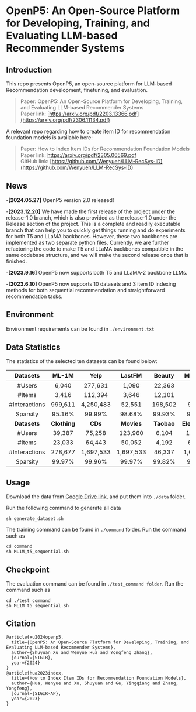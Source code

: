 # OpenP5: An Open-Source Platform for Developing, Training, and Evaluating LLM-based Recommender Systems

## Introduction

This repo presents OpenP5, an open-source platform for LLM-based Recommendation development, finetuning, and evaluation.  
> Paper: OpenP5: An Open-Source Platform for Developing, Training, and Evaluating LLM-based Recommender Systems <br>
> Paper link: [https://arxiv.org/pdf/2203.13366.pdf](https://arxiv.org/pdf/2306.11134.pdf)

A relevant repo regarding how to create item ID for recommendation foundation models is available here:
> Paper: How to Index Item IDs for Recommendation Foundation Models <br>
> Paper link: https://arxiv.org/pdf/2305.06569.pdf <br>
> GitHub link: [https://github.com/Wenyueh/LLM-RecSys-ID](https://github.com/Wenyueh/LLM-RecSys-ID)

## News
-**[2024.05.27]** OpenP5 version 2.0 released!

-**[2023.12.20]** We have made the first release of the project under the release-1.0 branch, which is also provided as the release-1.0 under the Release section of the project. This is a complete and readily executable branch that can help you to quickly get things running and do experiments for both T5 and LLaMA backbones. However, these two backbones are implemented as two separate python files. Currently, we are further refactoring the code to make T5 and LLaMA backbones compatible in the same codebase structure, and we will make the second release once that is finished.

-**[2023.9.16]** OpenP5 now supports both T5 and LLaMA-2 backbone LLMs.

-**[2023.6.10]** OpenP5 now supports 10 datasets and 3 item ID indexing methods for both sequential recommendation and straightforward recommendation tasks.

## Environment

Environment requirements can be found in `./environment.txt`

## Data Statistics

The statistics of the selected ten datasets can be found below:

| Datasets | ML-1M | Yelp| LastFM | Beauty | ML-100K |
|:-:|:-:|:-:|:-:|:-:|:-:|
| \#Users | 6,040 | 277,631 | 1,090 | 22,363 | 943 |
| \#Items | 3,416 | 112,394 | 3,646 | 12,101 | 1,349 |
|\#Interactions| 999,611 | 4,250,483 | 52,551 | 198,502 | 99,287 |
| Sparsity | 95.16\% | 99.99\% | 98.68\% | 99.93\% | 92.20\% |
| **Datasets** | **Clothing** | **CDs** | **Movies** | **Taobao** | **Electronics**|
| \#Users | 39,387 | 75,258 | 123,960 | 6,104 | 192,403 | 
| \#Items | 23,033 | 64,443 | 50,052 | 4,192 | 63,001 |
|\#Interactions| 278,677 | 1,697,533 | 1,697,533 | 46,337 | 1,689,188 |
|Sparsity| 99.97\% | 99.96\% | 99.97\% | 99.82\% | 99.99\% |


## Usage

Download the data from [Google Drive link](https://drive.google.com/drive/folders/1W5i5ryetj_gkcOpG1aZfL5Y8Yk6RxwYE?usp=sharing), and put them into `./data` folder.

Run the following command to generate all data

```
sh generate_dataset.sh
```

The training command can be found in `./command` folder. Run the command such as 

```
cd command
sh ML1M_t5_sequential.sh
```

## Checkpoint

The evaluation command can be found in `./test_command folder`. Run the command such as 

```
cd ./test_command
sh ML1M_t5_sequential.sh
```


## Citation

```
@article{xu2024openp5,
  title={OpenP5: An Open-Source Platform for Developing, Training, and Evaluating LLM-based Recommender Systems},
  author={Shuyuan Xu and Wenyue Hua and Yongfeng Zhang},
  journal={SIGIR},
  year={2024}
}
@article{hua2023index,
  title={How to Index Item IDs for Recommendation Foundation Models},
  author={Hua, Wenyue and Xu, Shuyuan and Ge, Yingqiang and Zhang, Yongfeng},
  journal={SIGIR-AP},
  year={2023}
}
```
